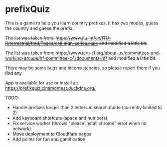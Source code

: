# prefixQuiz

This is a game to help you learn country prefixes.
It has two modes, guess the country and guess the prefix.

~~The list was taken from: https://www.itu.int/en/ITU-R/terrestrial/fmd/Pages/call_sign_series.aspx and modified a little bit.~~

The list was taken from: https://www.iaru-r1.org/about-us/committees-and-working-groups/hf-committee-c4/documents-hf/ and modified a little bit.

There may be some bugs and inconsistencies, so please report them if you find any.

App is available for use or install at: https://prefixquiz.cinamontest.duckdns.org/

TODO:

- Handle prefixes longer than 2 letters in search mode (currently limited to 2)
- Add keyboard shortcuts (space and numbers)
- Fix service worker (throws "please install chrome" error when no network) 
- Move deployment to Cloudflare pages
- Add points for fun and gamification

